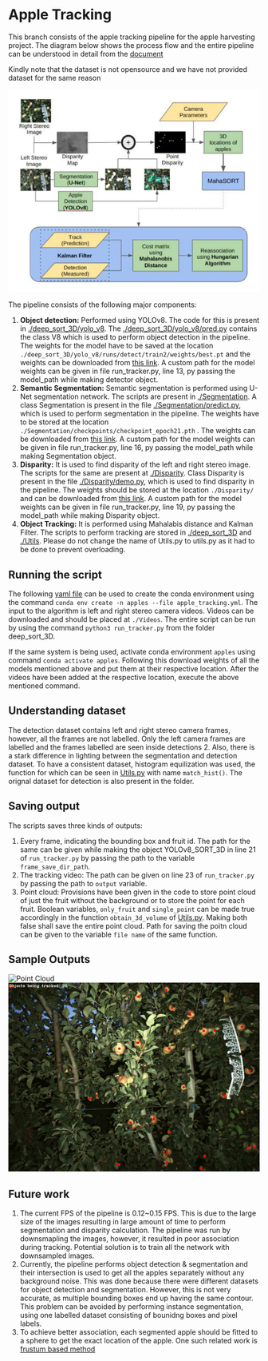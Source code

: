 # Apple Tracking

This branch consists of the apple tracking pipeline for the apple harvesting project. The diagram below shows the process flow and the entire pipeline can be understood in detail from the [document](./docs/Report.pdf)

Kindly note that the dataset is not opensource and we have not provided dataset for the same reason

![Pipeline Components](pipeline.png)

The pipeline consists of the following major components:
1. **Object detection:** Performed using YOLOv8. The code for this is present in [./deep_sort_3D/yolo_v8](./deep_sort_3D/yolo_v8). The [./deep_sort_3D/yolo_v8/pred.py](./deep_sort_3D/yolo_v8/pred.py) contains the class V8 which is used to perform object detection in the pipeline. The weights for the model have to be saved at the location `./deep_sort_3D/yolo_v8/runs/detect/train2/weights/best.pt` and the weights can be downloaded from [this link](https://drive.google.com/drive/folders/1sFemci9CUVmg45D0P46qEtFgqzgDb7WV?usp=sharing). A custom path for the model weights can be given in file run_tracker.py, line 13, py passing the model_path while making detector object.
2. **Semantic Segmentation:** Semantic segmentation is performed using U-Net segmentation network. The scripts are present in [./Segmentation](./Segmentation). A class Segmentation is present in the file [./Segmentation/predict.py](./Segmentation/predict.py), which is used to perform segmentation in the pipeline. The weights have to be stored at the location `./Segmentation/checkpoints/checkpoint_epoch21.pth` . The weights can be downloaded from [this link](https://drive.google.com/drive/folders/1SLQZ_C2akL93qqQLLdmABtkRMkxU2kXX?usp=sharing). A custom path for the model weights can be given in file run_tracker.py, line 16, py passing the model_path while making Segmentation object.
3. **Disparity:** It is used to find disparity of the left and right stereo image. The scripts for the same are present at [./Disparity](./Disparity). Class Disparity is present in the file [./Disparity/demo.py](./Disparity/demo.py), which is used to find disparity in the pipeline. The weights should be stored at the location `./Disparity/` and can be downloaded from [this link](https://drive.google.com/drive/folders/1wiNKmOERfpBoCXHKhCqRHcrs9p3JPWyU?usp=sharing). A custom path for the model weights can be given in file run_tracker.py, line 19, py passing the model_path while making Disparity object.
4. **Object Tracking:** It is performed using Mahalabis distance and Kalman Filter. The scripts to perform tracking are stored in [./deep_sort_3D](./deep_sort_3D) and [./Utils](./Utils.py). Please do not change the name of Utils.py to utils.py as it had to be done to prevent overloading.

## Running the script
The following [yaml file](./apple_tracking.yml) can be used to create the conda environment using the command `conda env create -n apples --file apple_tracking.yml`. The input to the algorithm is left and right stereo camera videos. Videos can be downloaded and should be placed at `./Videos`. The entire script can be run by using the command `python3 run_tracker.py` from the folder deep_sort_3D.

If the same system is being used, activate conda environment `apples` using command `conda activate apples`. Following this download weights of all the models mentioned above and put them at their respective location. After the videos have been added at the respective location, execute the above mentioned command.

## Understanding dataset

The detection dataset contains left and right stereo camera frames, however, all the frames are not labelled. Only the left camera frames are labelled and the frames labelled are seen inside detections 2. Also, there is a stark difference in lighting between the segmentation and detection dataset. To have a consistent dataset, histogram equilization was used, the function for which can be seen in [Utils.py](./Utils.py) with name `match_hist()`. The orignal dataset for detection is also present in the folder.


## Saving output

The scripts saves three kinds of outputs:

1. Every frame, indicating the bounding box and fruit id. The path for the same can be given while making the object YOLOv8_SORT_3D in line 21 of `run_tracker.py` by passing the path to the variable `frame_save_dir_path`. 
2. The tracking video: The path can be given on line 23 of `run_tracker.py` by passing the path to `output` variable.
3. Point cloud: Provisions have been given in the code to store point cloud of just the fruit without the background or to store the point for each fruit. Boolean variables, `only_fruit` and `single_point` can be made true accordingly in the function `obtain_3d_volume` of [Utils.py](./Utils.py). Making both false shall save the entire point cloud. Path for saving the poitn cloud can be given to the variable `file name` of the same function.

## Sample Outputs
![Point Cloud](pc.gif)
![Tracker](apple_tracker.gif)

## Future work

1. The current FPS of the pipeline is 0.12~0.15 FPS. This is due to the large size of the images resulting in large amount of time to perform segmentation and disparity calculation. The pipeline was run by downsmapling the images, however, it resulted in poor association during tracking. Potential solution is to train all the network with downsampled images.
2. Currently, the pipeline performs object detection & segmentation and their intersection is used to get all the apples separately without any background noise. This was done because there were different datasets for object detection and segmentation. However, this is not very accurate, as multiple bounding boxes end up having the same contour. This problem can be avoided by performing instance segmentation, using one labelled dataset consisting of bounidng boxes and pixel labels.
3. To achieve better association, each segmented apple should be fitted to a sphere to get the exact location of the apple. One such related work is [frustum based method](https://www.mdpi.com/2072-4292/14/3/482) 

 


